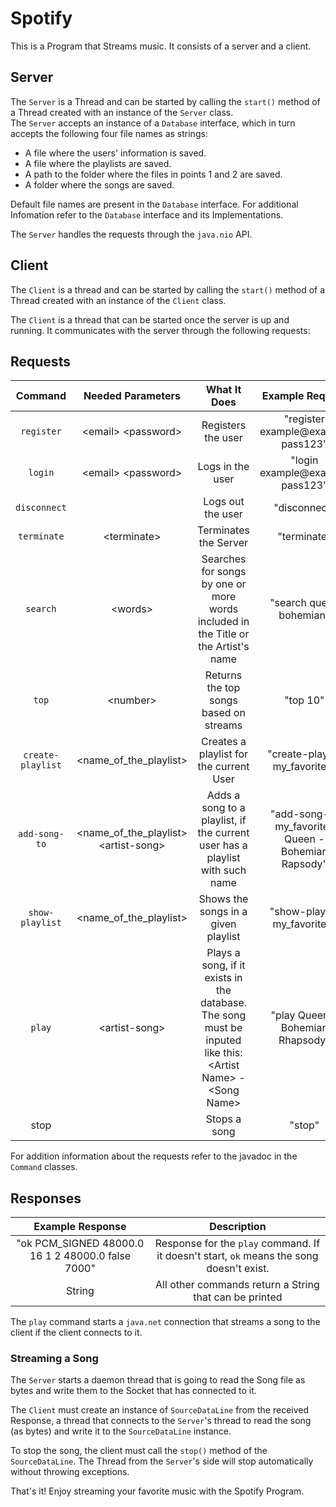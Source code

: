 # Spotify

This is a Program that Streams music. It consists of a server and a client.

## Server

The `Server` is a Thread and can be started by calling the `start()` method of a Thread created with an instance of the `Server` class.  
The `Server` accepts an instance of a `Database` interface, which in turn accepts the following four file names as strings:

- A file where the users' information is saved.
- A file where the playlists are saved.
- A path to the folder where the files in points 1 and 2 are saved.
- A folder where the songs are saved.  

Default file names are present in the `Database` interface. For additional Infomation refer to the `Database` interface and its Implementations.  

The `Server` handles the requests through the `java.nio` API.

## Client

The `Client` is a thread and can be started by calling the `start()` method of a Thread created with an instance of the `Client` class.

The `Client` is a thread that can be started once the server is up and running. It communicates with the server through the following requests:

## Requests
|Command|Needed Parameters|What It Does|Example Request|
|:-:|:-:|:-:|:-:|
| `register` | \<email> \<password> | Registers the user | "register example@example pass123" |
| `login` | \<email> \<password> | Logs in the user | "login example@example pass123" |
| `disconnect` | | Logs out the user | "disconnect" |
| `terminate` | \<terminate> | Terminates the Server | "terminate" |
| `search` | \<words> | Searches for songs by one or more words included in the Title or the Artist's name | "search queen bohemian"  |
| `top` | \<number> | Returns the top songs based on streams | "top 10" |
| `create-playlist` | \<name_of_the_playlist> | Creates a playlist for the current User | "create-playlist my_favorites" |
| `add-song-to` | \<name_of_the_playlist> \<artist-song> | Adds a song to a playlist, if the current user has a playlist with such name | "add-song-to my_favorites Queen - Bohemian Rapsody" |
| `show-playlist` | \<name_of_the_playlist> | Shows the songs in a given playlist | "show-playlist my_favorites" |
| `play` | \<artist-song> | Plays a song, if it exists in the database. The song must be inputed like this: \<Artist Name> - \<Song Name> | "play Queen - Bohemian Rhapsody" |
| stop | | Stops a song | "stop" |

For addition information about the requests refer to the javadoc in the `Command` classes.  

## Responses
|Example Response|Description|
|:-:|:-:|
| "ok PCM_SIGNED 48000.0 16 1 2 48000.0 false 7000" | Response for the `play` command. If it doesn't start, `ok` means the song doesn't exist. |
| String | All other commands return a String that can be printed |
 
The `play` command starts a `java.net` connection that streams a song to the client if the client connects to it.

### Streaming a Song
The `Server` starts a daemon thread that is going to read the Song file as bytes and write them to the Socket that has connected to it.  
  
The `Client` must create an instance of `SourceDataLine` from the received Response, a thread that connects to the `Server`'s thread to read the song (as bytes) and write it to the `SourceDataLine` instance.  
  
To stop the song, the client must call the `stop()` method of the `SourceDataLine`. The Thread from the `Server`'s side will stop automatically without throwing exceptions.

That's it! Enjoy streaming your favorite music with the Spotify Program.
